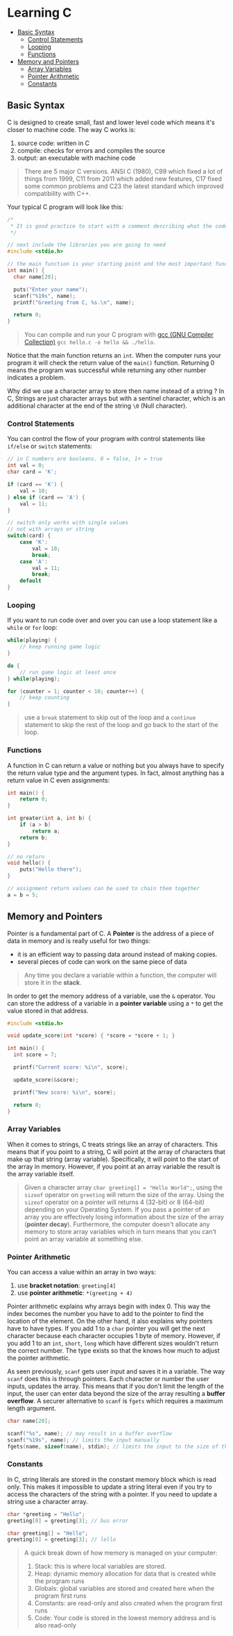 # Learning C

- [Basic Syntax](#basic-syntax)
  - [Control Statements](#control-statements)
  - [Looping](#looping)
  - [Functions](#functions)
- [Memory and Pointers](#memory-and-pointers)
  - [Array Variables](#array-variables)
  - [Pointer Arithmetic](#pointer-arithmetic)
  - [Constants](#constants)

## Basic Syntax

C is designed to create small, fast and lower level code which means it's closer
to machine code. The way C works is:

1. source code: written in C
2. compile: checks for errors and compiles the source
3. output: an executable with machine code

> There are 5 major C versions. ANSI C (1980), C99 which fixed a lot of
> things from 1999, C11 from 2011 which added new features, C17 fixed some
> common problems and C23 the latest standard which improved compatibility with
> C++.

Your typical C program will look like this:

```c
/*
 * It is good practice to start with a comment describing what the code is about
 */

// next include the libraries you are going to need
#include <stdio.h>

// the main function is your starting point and the most important function
int main() {
  char name[20];

  puts("Enter your name");
  scanf("%19s", name);
  printf("Greeting from C, %s.\n", name);

  return 0;
}
```

> You can compile and run your C program with [gcc (GNU Compiler Collection)](https://gcc.gnu.org)
> `gcc hello.c -o hello && ./hello`.

Notice that the main function returns an `int`. When the computer runs your
program it will check the return value of the `main()` function. Returning 0
means the program was successful while returning any other number indicates a
problem.

Why did we use a character array to store then name instead of a string ? In C,
Strings are just character arrays but with a sentinel character, which is an
additional character at the end of the string `\0` (Null character).

### Control Statements

You can control the flow of your program with control statements like `if/else`
or `switch` statements:

```c
// in C numbers are booleans. 0 = false, 1+ = true
int val = 0;
char card = 'K';

if (card == 'K') {
    val = 10;
} else if (card == 'A') {
    val = 11;
}

// switch only works with single values
// not with arrays or string
switch(card) {
    case 'K':
        val = 10;
        break;
    case 'A':
        val = 11;
        break;
    default
}
```

### Looping

If you want to run code over and over you can use a loop statement like a
`while` or `for` loop:

```c
while(playing) {
    // keep running game logic
}

do {
    // run game logic at least once
} while(playing);

for (counter = 1; counter < 10; counter++) {
    // keep counting
}
```

> use a `break` statement to skip out of the loop and a `continue` statement to
> skip the rest of the loop and go back to the start of the loop.

### Functions

A function in C can return a value or nothing but you always have to specify
the return value type and the argument types. In fact, almost anything has a
return value in C even assignments:

```c
int main() {
    return 0;
}

int greater(int a, int b) {
    if (a > b)
        return a;
    return b;
}

// no return
void hello() {
    puts("Hello there");
}

// assignment return values can be used to chain them together
a = b = 5;
```

## Memory and Pointers

Pointer is a fundamental part of C. A **Pointer** is the address of a piece of
data in memory and is really useful for two things:

- it is an efficient way to passing data around instead of making copies.
- several pieces of code can work on the same piece of data

> Any time you declare a variable within a function, the computer will store it
> in the **stack**.

In order to get the memory address of a variable, use the `&` operator. You can
store the address of a variable in a **pointer variable** using a `*` to get
the value stored in that address.

```c
#include <stdio.h>

void update_score(int *score) { *score = *score + 1; }

int main() {
  int score = 7;

  printf("Current score: %i\n", score);

  update_score(&score);

  printf("New score: %i\n", score);

  return 0;
}
```

### Array Variables

When it comes to strings, C treats strings like an array of characters. This
means that if you point to a string, C will point at the array of characters
that make up that string (array variable). Specifically, it will point to the
start of the array in memory. However, if you point at an array variable the
result is the array variable itself.

> Given a character array `char greeting[] = "Hello World";`, using the `sizeof`
> operator on `greeting` will return the size of the array. Using the `sizeof`
> operator on a pointer will returns 4 (32-bit) or 8 (64-bit) depending on your
> Operating System. If you pass a pointer of an array you are effectively losing
> information about the size of the array (**pointer decay**). Furthermore,
> the computer doesn't allocate any memory to store array variables which in
> turn means that you can't point an array variable at something else.

### Pointer Arithmetic

You can access a value within an array in two ways:

1. use **bracket notation**: `greeting[4]`
2. use **pointer arithmetic**: `*(greeting + 4)`

Pointer arithmetic explains why arrays begin with index 0. This way the index
becomes the number you have to add to the pointer to find the location of the
element. On the other hand, it also explains why pointers have to have types.
If you add 1 to a `char` pointer you will get the next character because each
character occupies 1 byte of memory. However, if you add 1 to an `int`, `short`,
`long` which have different sizes wouldn't return the correct number. The type
exists so that the knows how much to adjust the pointer arithmetic.

As seen previously, `scanf` gets user input and saves it in a variable. The way
`scanf` does this is through pointers. Each character or number the user inputs,
updates the array. This means that if you don't limit the length of the input,
the user can enter data beyond the size of the array resulting a
**buffer overflow**. A securer alternative to `scanf` is `fgets` which requires
a maximum length argument.

```c
char name[20];

scanf("%s", name); // may result in a buffer overflow
scanf("%19s", name); // limits the input manually
fgets(name, sizeof(name), stdin); // limits the input to the size of the array
```

### Constants

In C, string literals are stored in the constant memory block which is read
only. This makes it impossible to update a string literal even if you try to
access the characters of the string with a pointer. If you need to update a
string use a character array.

```c
char *greeting = "Hello";
greeting[0] = greeting[3]; // bus error

char greeting[] = "Hello";
greeting[0] = greeting[3]; // lello
```

> A quick break down of how memory is managed on your computer:
>
> 1. Stack: this is where local variables are stored.
> 2. Heap: dynamic memory allocation for data that is created while the program runs
> 3. Globals: global variables are stored and created here when the program first runs
> 4. Constants: are read-only and also created when the program first runs
> 5. Code: Your code is stored in the lowest memory address and is also read-only
